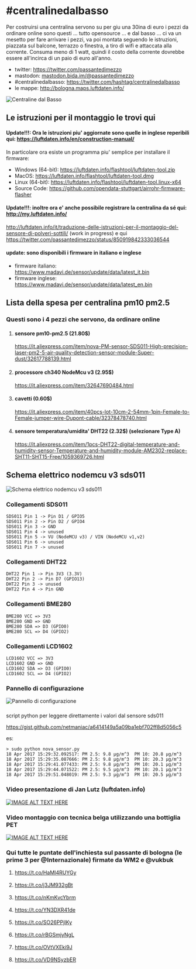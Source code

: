 # #centralinedalbasso
Per costruirsi una centralina servono su per giu una 30ina di euro
i pezzi da ordinare online sono questi ...
tutto opensource ... e dal basso
... ci va un mesetto per fare arrivare i pezzi,
va poi montata seguendo le istruzioni,
piazzata sul balcone, terrazzo o finestra, a tiro di wifi 
e attaccata alla corrente.
Consuma meno di 1 watt, quindi il costo della corrente dovrebbe essere all'incirca di un paio di euro all'anno.

- twitter: https://twitter.com/passantedimezzo
- mastodon: <a rel="me" href="https://mastodon.bida.im/@passantedimezzo">mastodon.bida.im/@passantedimezzo</a>
- #centralinedalbasso: https://twitter.com/hashtag/centralinedalbasso
- le mappe: http://bologna.maps.luftdaten.info/

![Centraline dal Basso](https://github.com/passantedimezzo/centralinedalbasso/blob/master/C83zbN_WAAAclAG.jpg)

 
## Le istruzioni per il montaggio le trovi qui 

#### Update!!!: Ora le istruzioni piu' aggiornate sono quelle in inglese reperibili qui: https://luftdaten.info/en/construction-manual/
In particolare ora esiste un programma piu' semplice per installare il firmware:

- Windows (64-bit): https://luftdaten.info/flashtool/luftdaten-tool.zip
- MacOS: https://luftdaten.info/flashtool/luftdaten-tool.dmg
- Linux (64-bit): https://luftdaten.info/flashtool/luftdaten-tool.linux-x64
- Source Code: https://github.com/opendata-stuttgart/airrohr-firmware-flasher

#### Update!!!: inoltre ora e' anche possibile registrare la centralina da sé qui: http://my.luftdaten.info/


  http://luftdaten.info/it/traduzione-delle-istruzioni-per-il-montaggio-del-sensore-di-polveri-sottili/ (work in progress)
  e qui
  https://twitter.com/passantedimezzo/status/850919842333036544
  
#### update: sono disponibili i firmware in italiano e inglese
  - firmware italiano: https://www.madavi.de/sensor/update/data/latest_it.bin
  - firmware inglese: https://www.madavi.de/sensor/update/data/latest_en.bin
  
 
## Lista della spesa per centralina pm10 pm2.5
 
### Questi sono i 4 pezzi che servono, da ordinare online
 
1) #### sensore pm10-pm2.5  (21.80$)
   https://it.aliexpress.com/item/nova-PM-sensor-SDS011-High-precision-laser-pm2-5-air-quality-detection-sensor-module-Super-dust/32617788139.html
 
2) #### processore ch340 NodeMcu v3  (2.95$)
   https://it.aliexpress.com/item/32647690484.html
 
3) #### cavetti (0.60$)
   https://it.aliexpress.com/item/40pcs-lot-10cm-2-54mm-1pin-Female-to-Female-jumper-wire-Dupont-cable/32378478740.html
 
4) #### sensore temperatura/umidita' DHT22 (2.32$) (selezionare Type A)
   https://it.aliexpress.com/item/1pcs-DHT22-digital-temperature-and-humidity-sensor-Temperature-and-humidity-module-AM2302-replace-SHT11-SHT15-Free/1059369726.html


## Schema elettrico nodemcu v3 sds011
![Schema elettrico nodemcu v3 sds011](https://github.com/passantedimezzo/centralinedalbasso/blob/master/nodemcu-v3-schaltplan-sds011.jpg)

### Collegamenti SDS011
```
SDS011 Pin 1 -> Pin D1 / GPIO5
SDS011 Pin 2 -> Pin D2 / GPIO4
SDS011 Pin 3 -> GND
SDS011 Pin 4 -> unused
SDS011 Pin 5 -> VU (NodeMCU v3) / VIN (NodeMCU v1,v2)
SDS011 Pin 6 -> unused
SDS011 Pin 7 -> unused
```

### Collegamenti DHT22
```
DHT22 Pin 1 -> Pin 3V3 (3.3V)
DHT22 Pin 2 -> Pin D7 (GPIO13)
DHT22 Pin 3 -> unused
DHT22 Pin 4 -> Pin GND
```

### Collegamenti BME280
```
BME280 VCC => 3V3
BME280 GND => GND
BME280 SDA => D3 (GPIO0)
BME280 SCL => D4 (GPIO2)
```

### Collegamenti LCD1602
```
LCD1602 VCC => 3V3
LCD1602 GND => GND
LCD1602 SDA => D3 (GPIO0)
LCD1602 SCL => D4 (GPIO2)
```

### Pannello di configurazione
![Pannello di configurazione](https://github.com/passantedimezzo/centralinedalbasso/blob/master/config.jpg)

### 
script python per leggere direttamente i valori dal sensore sds011

https://gist.github.com/netmaniac/a6414149a5a09ba1ebf702ff8d5056c5

es:
```
> sudo python nova_sensor.py
18 Apr 2017 15:29:32.092517: PM 2.5: 9.8 μg/m^3  PM 10: 20.8 μg/m^3
18 Apr 2017 15:29:35.087666: PM 2.5: 9.8 μg/m^3  PM 10: 20.3 μg/m^3
18 Apr 2017 15:29:41.077433: PM 2.5: 9.8 μg/m^3  PM 10: 20.1 μg/m^3
18 Apr 2017 15:29:44.071522: PM 2.5: 9.5 μg/m^3  PM 10: 20.1 μg/m^3
18 Apr 2017 15:29:51.048019: PM 2.5: 9.3 μg/m^3  PM 10: 20.5 μg/m^3
```
### Video presentazione di Jan Lutz (luftdaten.info)
[![IMAGE ALT TEXT HERE](https://img.youtube.com/vi/hTSu_npeuuo/0.jpg)](https://www.youtube.com/watch?v=hTSu_npeuuo)


### Video montaggio con tecnica belga utilizzando una bottiglia PET
[![IMAGE ALT TEXT HERE](https://img.youtube.com/vi/fxTSLfomtbU/maxresdefault.jpg)](https://www.youtube.com/watch?v=fxTSLfomtbU)

### Qui tutte le puntate dell'inchiesta sul passante di bologna (le prime 3 per @Internazionale) firmate da WM2 e @vukbuk

1) <a href="https://t.co/HaMI4RUYGy">https://t.co/HaMI4RUYGy</a><br><br>
2) <a href="https://t.co/j3JM932gBt">https://t.co/j3JM932gBt</a><br><br>
3) <a href="https://t.co/nKmKvcYbrm">https://t.co/nKmKvcYbrm</a><br><br>
4) <a href="https://t.co/YN3DXR41de">https://t.co/YN3DXR41de</a><br><br>
5) <a href="https://t.co/SO26PPjIKy">https://t.co/SO26PPjIKy</a><br><br>
6) <a href="https://t.co/rBGSmjyNgL">https://t.co/rBGSmjyNgL</a><br><br>
7) <a href="https://t.co/OVtVXEki9J">https://t.co/OVtVXEki9J</a><br><br>
8) <a href="https://t.co/VD9NSyzbER">https://t.co/VD9NSyzbER</a></p> 

